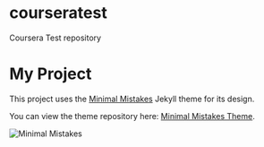 # courseratest
Coursera Test repository
# My Project

This project uses the [Minimal Mistakes](https://github.com/mmistakes/minimal-mistakes) Jekyll theme for its design.

You can view the theme repository here: [Minimal Mistakes Theme](https://github.com/mmistakes/minimal-mistakes).

![Minimal Mistakes](https://repository-images.githubusercontent.com/75267304/7b09a780-952c-11e9-9f24-245f3977e52e)
